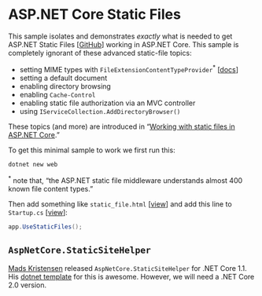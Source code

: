 # ASP.NET Core Static Files

This sample isolates and demonstrates _exactly_ what is needed to get ASP.NET Static Files [[GitHub](https://github.com/aspnet/StaticFiles)] working in ASP.NET Core. This sample is completely ignorant of these advanced static-file topics:

* setting MIME types with `FileExtensionContentTypeProvider`<sup>*</sup> [[docs](https://docs.microsoft.com/en-us/dotnet/api/Microsoft.AspNetCore.StaticFiles.FileExtensionContentTypeProvider?view=aspnetcore-2.0)]
* setting a default document
* enabling directory browsing
* enabling `Cache-Control`
* enabling static file authorization via an MVC controller
* using `IServiceCollection.AddDirectoryBrowser()`

These topics (and more) are introduced in “[Working with static files in ASP.NET Core](https://docs.microsoft.com/en-us/aspnet/core/fundamentals/static-files).”

To get this minimal sample to work we first run this:

```ps1
dotnet new web
```

<sup>*</sup> note that, “the ASP.NET static file middleware understands almost 400 known file content types.”

Then add something like `static_file.html` [[view](./wwwroot/static_file.html)] and add this line to `Startup.cs` [[view](./Startup.cs)]:

```c#
app.UseStaticFiles();
```

## `AspNetCore.StaticSiteHelper`

[Mads Kristensen](https://twitter.com/mkristensen) released `AspNetCore.StaticSiteHelper` for .NET Core 1.1. His [dotnet template](http://dotnetnew.azurewebsites.net/template/MadsKristensen.AspNetCore.Web.Templates/madsk.static.web) for this is awesome. However, we will need a .NET Core 2.0 version.
